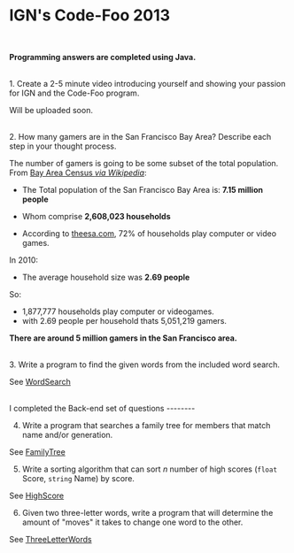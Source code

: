 IGN's Code-Foo 2013
=============
<br />

**Programming answers are completed using Java.**

<br />
1. Create a 2-5 minute video introducing yourself and showing your passion for IGN and the Code-Foo program.
  
  Will be uploaded soon.


<br />
2. How many gamers are in the San Francisco Bay Area? Describe each step in your thought process.  
  
  The number of gamers is going to be some subset of the total population. From [Bay Area Census *via Wikipedia*](http://www.bayareacensus.ca.gov/bayarea.htm):
                                                                    
  - The Total population of the San Francisco Bay Area is: **7.15 million people**
  - Whom comprise **2,608,023 households**
 
  - According to [theesa.com](http://www.theesa.com/facts/), 72% of households play computer or video games.

In 2010:
  - The average household size was **2.69 people**

So:

  - 1,877,777 households play computer or videogames.
  - with 2.69 people per household thats 5,051,219 gamers.
  
**There are around 5 million gamers in the San Francisco area.**


<br />
3. Write a program to find the given words from the included word search.

  See [WordSearch](https://github.com/d3dc/code-foo-2013/q3/)

<br />
I completed the Back-end set of questions
--------

4. Write a program that searches a family tree for members that match name and/or generation. 
  
  See [FamilyTree](https://github.com/d3dc/code-foo-2013/Back-end/q1/)


5. Write a sorting algorithm that can sort _n_ number of high scores (`float` Score, `string` Name) by score.

  See [HighScore](https://github.com/d3dc/code-foo-2013/Back-end/q2/)

6. Given two three-letter words, write a program that will determine the amount of "moves" it takes to change one word to the other.

  See [ThreeLetterWords](https://github.com/d3dc/code-foo-2013/Back-end/q3/)

